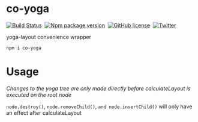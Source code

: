 # co-yoga

[![Build Status](https://img.shields.io/github/workflow/status/cocoss-org/co-yoga/Depolyment)](https://github.com/cocoss-org/co-yoga/actions)&nbsp;
[![Npm package version](https://badgen.net/npm/v/co-yoga)](https://npmjs.com/package/co-yoga)&nbsp;
[![GitHub license](https://img.shields.io/github/license/cocoss-org/co-yoga.svg)](https://github.com/cocoss-org/co-yoga/blob/master/LICENSE)&nbsp;
[![Twitter](https://badgen.net/badge/icon/twitter?icon=twitter&label)](https://twitter.com/BelaBohlender)

yoga-layout convenience wrapper

`npm i co-yoga`

# Usage

*Changes to the yoga tree are only made directly before calculateLayout is executed on the root node*

`node.destroy()`, `node.removeChild()`, `and node.insertChild()` will only have an effect after calculateLayout